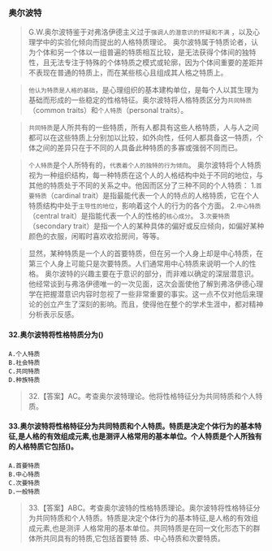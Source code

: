 ### 奥尔波特

>   G.W.奥尔波特鉴于对弗洛伊德主义过于`强调人的潜意识的怀疑和不满`
，以及心理学中的实验化倾向而提出的人格特质理论。
奥尔波特属于特质论者，认为个体和另一个体以一组普遍的特质相互比较，是无法获得个体间的独特性，且无法专注于特殊的个体特质之模式或轮廓，因为个体间重要的差距并不表现在普通的特质上，而在某些核心且组成其人格之特质上。

>   `他认为特质是人格的基础`，是心理组织的基本建构单位，是每个人以其生理为基础而形成的一些稳定的性格特征。奥尔波特将人格特质区分为`共同特质`（common traits）和`个人特质`（personal traits）。

>   `共同特质`是人所共有的一些特质，所有人都具有这些人格特质，人与人之间都可以在这些特质上分别加以比较，如外向性，任何人都具备这一特质，个体之间的差异只在于不同的人具备此种特质的多寡或强弱不同而已。

>   `个人特质`是个人所特有的，`代表着个人的独特的行为倾向`。
奥尔波特将个人特质视为一种组织结构，每一种特质在这个人的人格结构中处于不同的地位，与其他的特质处于不同的关系之中。他因而区分了三种不同的个人特质：
1.`首要特质`（cardinal trait）是指最能代表一个人的特点的人格特质，它在个人特质结构中处于`主导性的地位`，影响着这个人的行为的各个方面。
2.`中心特质`（central trait）是指能代表一个人的性格的`核心成分`。
3.`次要特质`（secondary trait）是指一个人的某种具体的偏好或反应倾向，如偏好某种颜色的衣服，闲暇时喜欢收拾房间，等等。


>   显然，某种特质是一个人的首要特质，但在另一个人身上却是中心特质，在第三个人身上可能只是次要特质。人们通常用中心特质来说明一个人的性格。
奥尔波特的兴趣主要在于意识的部分，而非难以确定的深层潜意识。他经常谈到与弗洛伊德唯一的一次见面，这次会面使他了解到弗洛伊德心理学在把握潜意识内容时忽视了一些非常重要的事实。这一点不仅对他后来理论的创立产生了深刻的影响。而且，使得他在整个的学术生涯中，都对精神分析表示反感。

#### 32.奥尔波特将性格特质分为()
    A.个人特质
    B.社会特质
    C.共同特质
    D.种族特质
>   32.【答案】AC。考查奥尔波特理论。他将性格特征分为共同特质和个人特质。



#### 33.奥尔波特将性格特征分为共同特质和个人特质。特质是决定个体行为的基本特征,是人格的有效组成元素,也是测评人格常用的基本单位。个人特质是个人所独有的人格特质它包括()。
    A.首要特质
    B.中心特质
    C.次要特质
    D.一般特质
>   33.【答案】ABC。考查奥尔波特的性格特质理论。奥尔波特将性格特征分
为共同特质和个人特质。特质是决定个体行为的基本特征,是人格的有效组成元素,也是测评
人格常用的基本单位。共同特质是在同一文化形态下的群体所共同具有的特质,它包括首要特
质、中心特质和次要特质。









